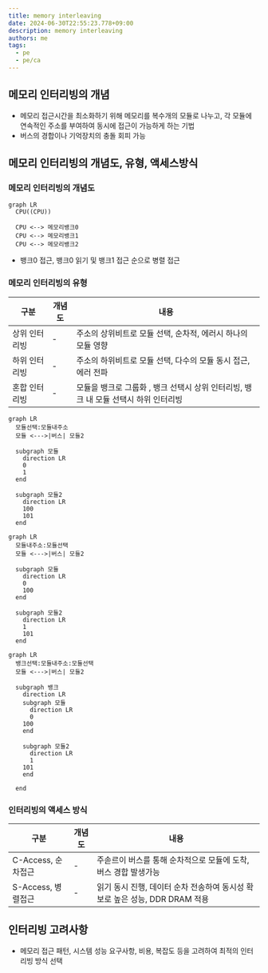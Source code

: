 ```yaml
---
title: memory interleaving
date: 2024-06-30T22:55:23.778+09:00
description: memory interleaving
authors: me
tags: 
  - pe
  - pe/ca 
---
```


## 메모리 인터리빙의 개념

- 메모리 접근시간을 최소화하기 위해 메모리를 복수개의 모듈로 나누고, 각 모듈에 연속적인 주소를 부여하여 동시에 접근이 가능하게 하는 기법
- 버스의 경합이나 기억장치의 충돌 회피 가능

## 메모리 인터리빙의 개념도, 유형, 액세스방식

### 메모리 인터리빙의 개념도

```mermaid
graph LR
  CPU((CPU))

  CPU <--> 메모리뱅크0
  CPU <--> 메모리뱅크1
  CPU <--> 메모리뱅크2
```

- 뱅크0 접근, 뱅크0 읽기 및 뱅크1 접근 순으로 병렬 접근

### 메모리 인터리빙의 유형

| 구분 | 개념도 | 내용 |
| --- | --- | --- |
| 상위 인터리빙 | - | 주소의 상위비트로 모듈 선택, 순차적, 에러시 하나의 모듈 영향 |
| 하위 인터리빙 | - | 주소의 하위비트로 모듈 선택, 다수의 모듈 동시 접근, 에러 전파 |
| 혼합 인터리빙 | - | 모듈을 뱅크로 그룹화 , 뱅크 선택시 상위 인터리빙, 뱅크 내 모듈 선택시 하위 인터리빙 |

```mermaid
graph LR
  모듈선택:모듈내주소
  모듈 <--->|버스| 모듈2

  subgraph 모듈
    direction LR
    0
    1
  end

  subgraph 모듈2
    direction LR
    100
    101
  end
```

```mermaid
graph LR
  모듈내주소:모듈선택
  모듈 <--->|버스| 모듈2

  subgraph 모듈
    direction LR
    0
    100
  end

  subgraph 모듈2
    direction LR
    1
    101
  end
```

```mermaid
graph LR
  뱅크선택:모듈내주소:모듈선택
  모듈 <--->|버스| 모듈2

  subgraph 뱅크
    direction LR
    subgraph 모듈
      direction LR
      0
    100
    end

    subgraph 모듈2
      direction LR
      1
    101
    end

  end
```

### 인터리빙의 액세스 방식

| 구분 | 개념도 | 내용 |
| --- | --- | --- |
| C-Access, 순차접근 | - | 주솓르이 버스를 통해 순차적으로 모듈에 도착, 버스 경합 발생가능 |
| S-Access, 병렬접근 | - | 읽기 동시 진행, 데이터 순차 전송하여 동시성 확보로 높은 성능, DDR DRAM 적용 |

## 인터리빙 고려사항

- 메모리 접근 패턴, 시스템 성능 요구사항, 비용, 복잡도 등을 고려하여 최적의 인터리빙 방식 선택
